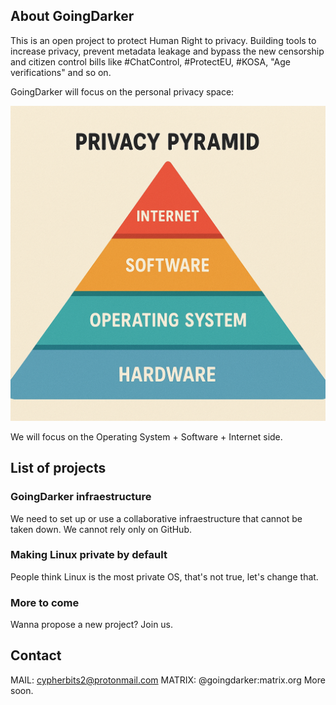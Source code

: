 ## About GoingDarker

This is an open project to protect Human Right to privacy. Building tools to increase privacy, prevent metadata leakage and bypass the new censorship and citizen control bills like #ChatControl, #ProtectEU, #KOSA, "Age verifications" and so on.

GoingDarker will focus on the personal privacy space:

![Personal privacy pyramid](pyramid.png)


We will focus on the Operating System + Software + Internet side.

## List of projects

### GoingDarker infraestructure
We need to set up or use a collaborative infraestructure that cannot be taken down. We cannot rely only on GitHub.

### Making Linux private by default
People think Linux is the most private OS, that's not true, let's change that.

### More to come
Wanna propose a new project? Join us.

## Contact

MAIL: cypherbits2@protonmail.com
MATRIX: @goingdarker:matrix.org
More soon.

